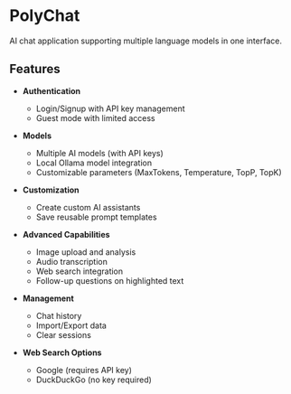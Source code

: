 # PolyChat
AI chat application supporting multiple language models in one interface.

## Features
- **Authentication**
  - Login/Signup with API key management
  - Guest mode with limited access

- **Models**
  - Multiple AI models (with API keys)
  - Local Ollama model integration
  - Customizable parameters (MaxTokens, Temperature, TopP, TopK)

- **Customization**
  - Create custom AI assistants
  - Save reusable prompt templates

- **Advanced Capabilities**
  - Image upload and analysis
  - Audio transcription
  - Web search integration
  - Follow-up questions on highlighted text

- **Management**
  - Chat history
  - Import/Export data
  - Clear sessions

- **Web Search Options**
  - Google (requires API key)
  - DuckDuckGo (no key required)